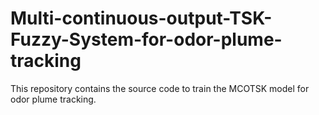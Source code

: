 # Multi-continuous-output-TSK-Fuzzy-System-for-odor-plume-tracking
This repository contains the source code to train the MCOTSK model for odor plume tracking.
